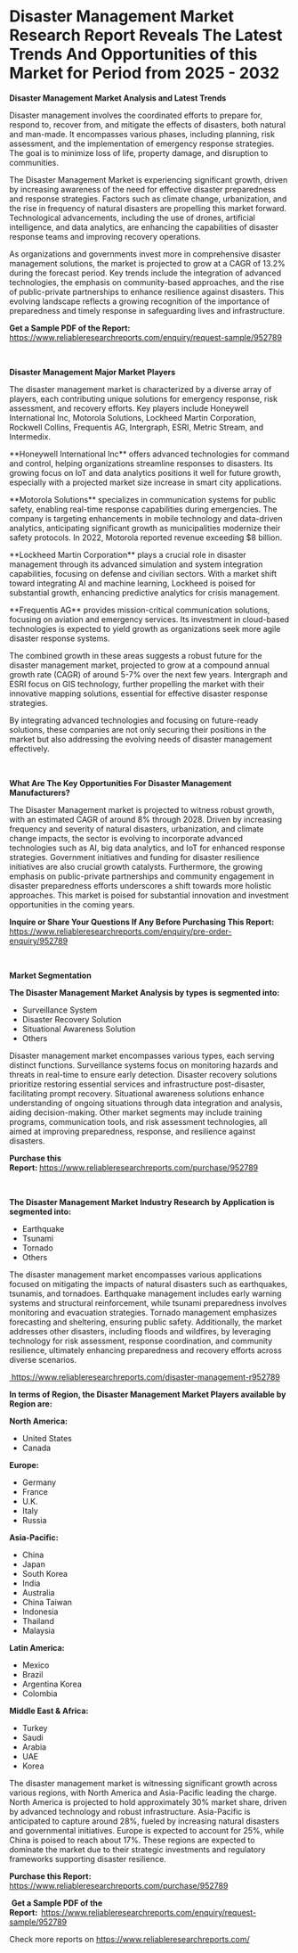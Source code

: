 <p><h1>Disaster Management Market Research Report Reveals The Latest Trends And Opportunities of this Market for Period from 2025 - 2032</h1></p><p><strong>Disaster Management Market Analysis and Latest Trends</strong></p>
<p><p>Disaster management involves the coordinated efforts to prepare for, respond to, recover from, and mitigate the effects of disasters, both natural and man-made. It encompasses various phases, including planning, risk assessment, and the implementation of emergency response strategies. The goal is to minimize loss of life, property damage, and disruption to communities.</p><p>The Disaster Management Market is experiencing significant growth, driven by increasing awareness of the need for effective disaster preparedness and response strategies. Factors such as climate change, urbanization, and the rise in frequency of natural disasters are propelling this market forward. Technological advancements, including the use of drones, artificial intelligence, and data analytics, are enhancing the capabilities of disaster response teams and improving recovery operations.</p><p>As organizations and governments invest more in comprehensive disaster management solutions, the market is projected to grow at a CAGR of 13.2% during the forecast period. Key trends include the integration of advanced technologies, the emphasis on community-based approaches, and the rise of public-private partnerships to enhance resilience against disasters. This evolving landscape reflects a growing recognition of the importance of preparedness and timely response in safeguarding lives and infrastructure.</p></p>
<p><strong>Get a Sample PDF of the Report:&nbsp;</strong> <a href="https://www.reliableresearchreports.com/enquiry/request-sample/952789?utm_campaign=2030&utm_medium=2&utm_source=Github&utm_content=ia&utm_term=07032025&utm_id=disaster-management">https://www.reliableresearchreports.com/enquiry/request-sample/952789</a></p>
<p>&nbsp;</p>
<p><strong>Disaster Management Major Market Players</strong></p>
<p><p>The disaster management market is characterized by a diverse array of players, each contributing unique solutions for emergency response, risk assessment, and recovery efforts. Key players include Honeywell International Inc, Motorola Solutions, Lockheed Martin Corporation, Rockwell Collins, Frequentis AG, Intergraph, ESRI, Metric Stream, and Intermedix.</p><p>**Honeywell International Inc** offers advanced technologies for command and control, helping organizations streamline responses to disasters. Its growing focus on IoT and data analytics positions it well for future growth, especially with a projected market size increase in smart city applications.</p><p>**Motorola Solutions** specializes in communication systems for public safety, enabling real-time response capabilities during emergencies. The company is targeting enhancements in mobile technology and data-driven analytics, anticipating significant growth as municipalities modernize their safety protocols. In 2022, Motorola reported revenue exceeding $8 billion.</p><p>**Lockheed Martin Corporation** plays a crucial role in disaster management through its advanced simulation and system integration capabilities, focusing on defense and civilian sectors. With a market shift toward integrating AI and machine learning, Lockheed is poised for substantial growth, enhancing predictive analytics for crisis management.</p><p>**Frequentis AG** provides mission-critical communication solutions, focusing on aviation and emergency services. Its investment in cloud-based technologies is expected to yield growth as organizations seek more agile disaster response systems.</p><p>The combined growth in these areas suggests a robust future for the disaster management market, projected to grow at a compound annual growth rate (CAGR) of around 5-7% over the next few years. Intergraph and ESRI focus on GIS technology, further propelling the market with their innovative mapping solutions, essential for effective disaster response strategies.</p><p>By integrating advanced technologies and focusing on future-ready solutions, these companies are not only securing their positions in the market but also addressing the evolving needs of disaster management effectively.</p></p>
<p>&nbsp;</p>
<p><strong>What Are The Key Opportunities For Disaster Management Manufacturers?</strong></p>
<p><p>The Disaster Management market is projected to witness robust growth, with an estimated CAGR of around 8% through 2028. Driven by increasing frequency and severity of natural disasters, urbanization, and climate change impacts, the sector is evolving to incorporate advanced technologies such as AI, big data analytics, and IoT for enhanced response strategies. Government initiatives and funding for disaster resilience initiatives are also crucial growth catalysts. Furthermore, the growing emphasis on public-private partnerships and community engagement in disaster preparedness efforts underscores a shift towards more holistic approaches. This market is poised for substantial innovation and investment opportunities in the coming years.</p></p>
<p><strong>Inquire or Share Your Questions If Any Before Purchasing This Report:</strong> <a href="https://www.reliableresearchreports.com/enquiry/pre-order-enquiry/952789?utm_campaign=2030&utm_medium=2&utm_source=Github&utm_content=ia&utm_term=07032025&utm_id=disaster-management">https://www.reliableresearchreports.com/enquiry/pre-order-enquiry/952789</a></p>
<p>&nbsp;</p>
<p><strong>Market Segmentation</strong></p>
<p><strong>The Disaster Management Market Analysis by types is segmented into:</strong></p>
<p><ul><li>Surveillance System</li><li>Disaster Recovery Solution</li><li>Situational Awareness Solution</li><li>Others</li></ul></p>
<p><p>Disaster management market encompasses various types, each serving distinct functions. Surveillance systems focus on monitoring hazards and threats in real-time to ensure early detection. Disaster recovery solutions prioritize restoring essential services and infrastructure post-disaster, facilitating prompt recovery. Situational awareness solutions enhance understanding of ongoing situations through data integration and analysis, aiding decision-making. Other market segments may include training programs, communication tools, and risk assessment technologies, all aimed at improving preparedness, response, and resilience against disasters.</p></p>
<p><strong>Purchase this Report:&nbsp;</strong><a href="https://www.reliableresearchreports.com/purchase/952789?utm_campaign=2030&utm_medium=2&utm_source=Github&utm_content=ia&utm_term=07032025&utm_id=disaster-management">https://www.reliableresearchreports.com/purchase/952789</a></p>
<p>&nbsp;</p>
<p><strong>The Disaster Management Market Industry Research by Application is segmented into:</strong></p>
<p><ul><li>Earthquake</li><li>Tsunami</li><li>Tornado</li><li>Others</li></ul></p>
<p><p>The disaster management market encompasses various applications focused on mitigating the impacts of natural disasters such as earthquakes, tsunamis, and tornadoes. Earthquake management includes early warning systems and structural reinforcement, while tsunami preparedness involves monitoring and evacuation strategies. Tornado management emphasizes forecasting and sheltering, ensuring public safety. Additionally, the market addresses other disasters, including floods and wildfires, by leveraging technology for risk assessment, response coordination, and community resilience, ultimately enhancing preparedness and recovery efforts across diverse scenarios.</p></p>
<p><a href="https://www.reliableresearchreports.com/disaster-management-r952789?utm_campaign=2030&utm_medium=2&utm_source=Github&utm_content=ia&utm_term=07032025&utm_id=disaster-management">&nbsp;https://www.reliableresearchreports.com/disaster-management-r952789</a></p>
<p><strong>In terms of Region, the Disaster Management Market Players available by Region are:</strong></p>
<p>
    <p> <strong> North America: </strong>
        <ul>
            <li>United States</li>
            <li>Canada</li>
        </ul>
        </p> 
    <p> <strong> Europe: </strong>
        <ul>
            <li>Germany</li>
            <li>France</li>
            <li>U.K.</li>
            <li>Italy</li>
            <li>Russia</li>
        </ul>
        </p> 
    <p> <strong> Asia-Pacific: </strong>
        <ul>
            <li>China</li>
            <li>Japan</li>
            <li>South Korea</li>
            <li>India</li>
            <li>Australia</li>
            <li>China Taiwan</li>
            <li>Indonesia</li>
            <li>Thailand</li>
            <li>Malaysia</li>
        </ul>
        </p> 
    <p> <strong> Latin America: </strong>
        <ul>
            <li>Mexico</li>
            <li>Brazil</li>
            <li>Argentina Korea</li>
            <li>Colombia</li>
        </ul>
        </p> 
    <p> <strong> Middle East & Africa: </strong>
        <ul>
            <li>Turkey</li>
            <li>Saudi</li>
            <li>Arabia</li>
            <li>UAE</li>
            <li>Korea</li>
        </ul>
    </p>
    </p>
<p><p>The disaster management market is witnessing significant growth across various regions, with North America and Asia-Pacific leading the charge. North America is projected to hold approximately 30% market share, driven by advanced technology and robust infrastructure. Asia-Pacific is anticipated to capture around 28%, fueled by increasing natural disasters and governmental initiatives. Europe is expected to account for 25%, while China is poised to reach about 17%. These regions are expected to dominate the market due to their strategic investments and regulatory frameworks supporting disaster resilience.</p></p>
<p><strong>Purchase this Report: </strong><a href="https://www.reliableresearchreports.com/purchase/952789?utm_campaign=2030&utm_medium=2&utm_source=Github&utm_content=ia&utm_term=07032025&utm_id=disaster-management">https://www.reliableresearchreports.com/purchase/952789</a></p>
<p>&nbsp;<strong>Get a Sample PDF of the Report:&nbsp;&nbsp;</strong><a href="https://www.reliableresearchreports.com/enquiry/request-sample/952789?utm_campaign=2030&utm_medium=2&utm_source=Github&utm_content=ia&utm_term=07032025&utm_id=disaster-management">https://www.reliableresearchreports.com/enquiry/request-sample/952789</a></p>
<p><strong></strong></p>
<p>Check more reports on <a href="https://www.reliableresearchreports.com/?utm_campaign=2030&utm_medium=2&utm_source=Github&utm_content=ia&utm_term=07032025&utm_id=disaster-management">https://www.reliableresearchreports.com/</a></p>